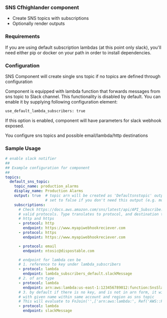 ### SNS Cfhighlander component

- Create SNS topics with subscriptions
- Optionally render outputs 


### Requirements

If you are using default subscription lambdas (at this point only slack), you'll need either
pip or docker on your path in order to install dependencies. 


### Configuration

SNS Component will create single sns topic if no topics are defined through configuration

Component is equipped with lambda function that forwards messages from sns topic to Slack channel.
This functionality is disabled by default. You can enable it by supplying following configuration element:

```bash
use_default_lambda_subscribers: true
``` 

If this option is enabled, component will have parameters for slack webhook exposed. 

You configure sns topics and possible email/lambda/http destinations

### Sample Usage

```yaml
# enable slack notifier
##
## Example configuration for component
##
topics:
  default_sns_topic:
    topic_name: production_alarms
    display_name: Production Alarms
    output: true  # topic arn will be created as 'Defaultsnstopic' output (capatilized, with removed underscores and slashes)
                  # set to false if you don't need this output (e.g. more than 60 topics / outputs)
    subscriptions:
      # Check https://docs.aws.amazon.com/sns/latest/api/API_Subscribe.html for
      # valid protocols. Type translates to protocol, and destination to endpoint
      # http and https
      - protocol: http
        endpoint: https://www.myapiwebhookreciever.com
      - protocol: https
        endpoint: https://www.myapiwebhookreciever.com

      - protocol: email
        endpoint: ntosic@dispostable.com

      # endpoint for lambda cen be
      # 1. reference to key under lambda_subscribers
      - protocol: lambda
        endpoint: lambda_subscribers_default.slackMessage
      # 2. of arn type
      - protocol: lambda
        endpoint: arn:aws:lambda:us-east-1:123456789012:function:SnsSlackMesasge
      # 3. by default if there is no key, and is not in arn form, it will just try to use function
      # with given name within same account and region as sns topic
      # This will evaluate to FnJoin('',['arn:aws:lambda:', Ref('AWS::Region'), ':', Ref('AWS::Account'), ':function:slackMessage' ])
      - protocol: lambda
        endpoint: slackMessage

```